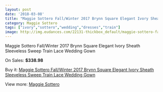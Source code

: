 ```yaml
---
layout: post
date: '2018-03-08'
title: "Maggie Sottero Fall/Winter 2017 Brynn Square Elegant Ivory Sheath Sleeveless Sweep Train Lace Wedding Gown"
category: Maggie Sottero
tags: ["ivory","sottero","wedding","dresses","train"]
image: http://img.eudances.com/22131-thickbox_default/maggie-sottero-fall-winter-2017-brynn-square-elegant-ivory-sheath-sleeveless-sweep-train-lace-wedding-gown.jpg
---
```

Maggie Sottero Fall/Winter 2017 Brynn Square Elegant Ivory Sheath Sleeveless Sweep Train Lace Wedding Gown

On Sales: **$338.98**
<a href="https://www.eudances.com/en/maggie-sottero/7079-maggie-sottero-fall-winter-2017-brynn-square-elegant-ivory-sheath-sleeveless-sweep-train-lace-wedding-gown.html"><amp-img layout="responsive" width="600" height="600" src="//img.eudances.com/22131-thickbox_default/maggie-sottero-fall-winter-2017-brynn-square-elegant-ivory-sheath-sleeveless-sweep-train-lace-wedding-gown.jpg" alt="Maggie Sottero Fall/Winter 2017 Brynn Square Elegant Ivory Sheath Sleeveless Sweep Train Lace Wedding Gown 0" /></a>
<a href="https://www.eudances.com/en/maggie-sottero/7079-maggie-sottero-fall-winter-2017-brynn-square-elegant-ivory-sheath-sleeveless-sweep-train-lace-wedding-gown.html"><amp-img layout="responsive" width="600" height="600" src="//img.eudances.com/22135-thickbox_default/maggie-sottero-fall-winter-2017-brynn-square-elegant-ivory-sheath-sleeveless-sweep-train-lace-wedding-gown.jpg" alt="Maggie Sottero Fall/Winter 2017 Brynn Square Elegant Ivory Sheath Sleeveless Sweep Train Lace Wedding Gown 1" /></a>
<a href="https://www.eudances.com/en/maggie-sottero/7079-maggie-sottero-fall-winter-2017-brynn-square-elegant-ivory-sheath-sleeveless-sweep-train-lace-wedding-gown.html"><amp-img layout="responsive" width="600" height="600" src="//img.eudances.com/22134-thickbox_default/maggie-sottero-fall-winter-2017-brynn-square-elegant-ivory-sheath-sleeveless-sweep-train-lace-wedding-gown.jpg" alt="Maggie Sottero Fall/Winter 2017 Brynn Square Elegant Ivory Sheath Sleeveless Sweep Train Lace Wedding Gown 2" /></a>
<a href="https://www.eudances.com/en/maggie-sottero/7079-maggie-sottero-fall-winter-2017-brynn-square-elegant-ivory-sheath-sleeveless-sweep-train-lace-wedding-gown.html"><amp-img layout="responsive" width="600" height="600" src="//img.eudances.com/22133-thickbox_default/maggie-sottero-fall-winter-2017-brynn-square-elegant-ivory-sheath-sleeveless-sweep-train-lace-wedding-gown.jpg" alt="Maggie Sottero Fall/Winter 2017 Brynn Square Elegant Ivory Sheath Sleeveless Sweep Train Lace Wedding Gown 3" /></a>
<a href="https://www.eudances.com/en/maggie-sottero/7079-maggie-sottero-fall-winter-2017-brynn-square-elegant-ivory-sheath-sleeveless-sweep-train-lace-wedding-gown.html"><amp-img layout="responsive" width="600" height="600" src="//img.eudances.com/22132-thickbox_default/maggie-sottero-fall-winter-2017-brynn-square-elegant-ivory-sheath-sleeveless-sweep-train-lace-wedding-gown.jpg" alt="Maggie Sottero Fall/Winter 2017 Brynn Square Elegant Ivory Sheath Sleeveless Sweep Train Lace Wedding Gown 4" /></a>

Buy it: [Maggie Sottero Fall/Winter 2017 Brynn Square Elegant Ivory Sheath Sleeveless Sweep Train Lace Wedding Gown](https://www.eudances.com/en/maggie-sottero/7079-maggie-sottero-fall-winter-2017-brynn-square-elegant-ivory-sheath-sleeveless-sweep-train-lace-wedding-gown.html "Maggie Sottero Fall/Winter 2017 Brynn Square Elegant Ivory Sheath Sleeveless Sweep Train Lace Wedding Gown")

View more: [Maggie Sottero](https://www.eudances.com/en/107-maggie-sottero "Maggie Sottero")